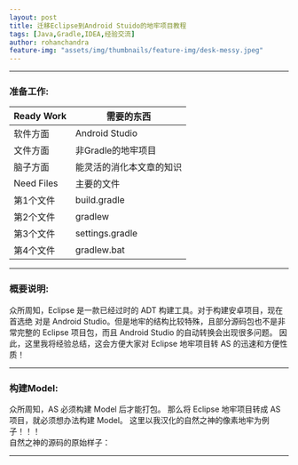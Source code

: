 ```yaml
---
layout: post
title: 迁移Eclipse到Android Stuido的地牢项目教程
tags: [Java,Gradle,IDEA,经验交流]
author: rohanchandra
feature-img: "assets/img/thumbnails/feature-img/desk-messy.jpeg"
---
```


---
### 准备工作:

| Ready Work |          需要的东西
|-|-  
|软件方面   | Android Studio
| 文件方面   | 非Gradle的地牢项目
| 脑子方面   | 能灵活的消化本文章的知识
| Need Files | 主要的文件 
| 第1个文件   | build.gradle
| 第2个文件   | gradlew
| 第3个文件   | settings.gradle
| 第4个文件   | gradlew.bat

---
### 概要说明:
众所周知，Eclipse 是一款已经过时的 ADT 构建工具。对于构建安卓项目，现在首选绝
对是 Android Studio。但是地牢的结构比较特殊，且部分源码包也不是非常完整的 Eclipse
项目包，而且 Android Studio 的自动转换会出现很多问题。
因此，这里我将经验总结，这会方便大家对 Eclipse 地牢项目转 AS 的迅速和方便性质！

---
### 构建Model:
众所周知，AS 必须构建 Model 后才能打包。
那么将 Eclipse 地牢项目转成 AS 项目，就必须想办法构建 Model。
这里以我汉化的自然之神的像素地牢为例子！！！  
自然之神的源码的原始样子：

---